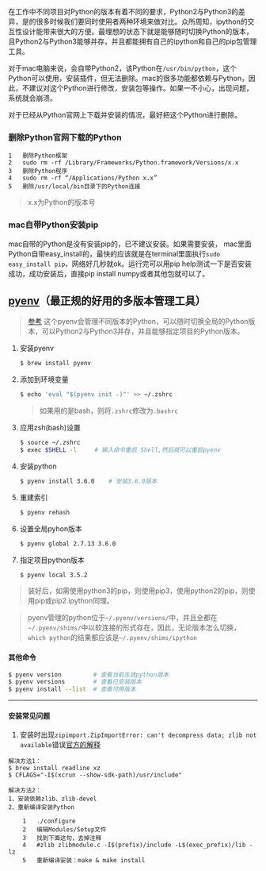 
在工作中不同项目对Python的版本有着不同的要求，Python2与Python3的差异，是的很多时候我们要同时使用者两种环境来做对比。众所周知，ipython的交互性设计能带来很大的方便。最理想的状态下就是能够随时切换Python的版本，且Python2与Python3能够并存，并且都能拥有自己的ipython和自己的pip包管理工具。

对于mac电脑来说，会自带Python2，该Python在`/usr/bin/python`，这个Python可以使用，安装插件，但无法删除。mac的很多功能都依赖与Python，因此，不建议对这个Python进行修改，安装包等操作。如果一不小心，出现问题，系统就会崩溃。

对于已经从Python官网上下载并安装的情况，最好把这个Python进行删除。

### 删除Python官网下载的Python
	1	删除Python框架
	2	sudo rm -rf /Library/Frameworks/Python.framework/Versions/x.x
	3	删除Python程序
	4	sudo rm -rf “/Applications/Python x.x”
	5	删除/usr/local/bin目录下的Python连接
> x.x为Python的版本号

### mac自带Python安装pip
mac自带的Python是没有安装pip的，已不建议安装。如果需要安装，
mac里面Python自带easy_install的，最快的应该就是在terminal里面执行`sudo easy_install pip`，网络好几秒就ok。运行完可以用pip help测试一下是否安装成功，成功安装后，直接pip install numpy或者其他包就可以了。

## [pyenv](https://github.com/yyuu/pyenv/)（最正规的好用的多版本管理工具）
> [参考](http://www.jianshu.com/p/a23448208d9a)
这个pyenv会管理不同版本的Python，可以随时切换全局的Python版本，可以Python2与Python3并存，并且能够指定项目的Python版本。

1. 安装pyenv
	```zsh
	$ brew install pyenv
	```

2. 添加到环境变量
	```zsh
	$ echo 'eval "$(pyenv init -)"' >> ~/.zshrc
	```
	> 如果用的是bash，则将`.zshrc`修改为`.bashrc`
	
3. 应用zsh(bash)设置
	```zsh
	$ source ~/.zshrc
	$ exec $SHELL -l     # 输入命令重启 Shell,然后就可以重启pyenv
	```
4. 安装python
   ```zsh
   $ pyenv install 3.6.0	# 安装3.6.0版本
   ```
5. 重建索引
	```zsh
	$ pyenv rehash
	```
6. 设置全局pyhon版本
	```zsh
	$ pyenv global 2.7.13 3.6.0
	```
7. 指定项目python版本
	```zsh
	$ pyenv local 3.5.2
	```

>装好后，如需使用python3的pip，则使用pip3，使用python2的pip，则使用pip或pip2.ipython同理。

> pyenv管理的python位于`~/.pyenv/versions/`中，并且全都在`~/.pyenv/shims/`中以软连接的形式存在，因此，无论版本怎么切换，`which python`的结果都应该是`~/.pyenv/shims/ipython`

#### 其他命令
```zsh
$ pyenv version			# 查看当前生效python版本
$ pyenv versions		# 查看已安装版本
$ pyenv install --list	# 查看可用版本
```

---
#### 安装常见问题
1.  安装时出现`zipimport.ZipImportError: can't decompress data; zlib not available`错误[官方的解释](https://github.com/yyuu/pyenv/wiki/Common-build-problems)

```
解决方法1：
$ brew install readline xz
$ CFLAGS="-I$(xcrun --show-sdk-path)/usr/include" 

解决方法2：
1、安装依赖zlib、zlib-devel
2、重新编译安装Python

	1	./configure 
	2	编辑Modules/Setup文件 
	3	找到下面这句，去掉注释 
	4	#zlib zlibmodule.c -I$(prefix)/include -L$(exec_prefix)/lib -lz 
	5	重新编译安装：make & make install 
```


